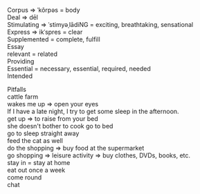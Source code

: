 Corpus => ˈkôrpəs = body
<br>
Deal => dēl 
<br>
Stimulating => ˈstimyəˌlādiNG = exciting, breathtaking, sensational
<br>
Express => ikˈspres = clear
<br>
Supplemented = complete, fulfill
<br>
Essay
<br>
relevant = related
<br>
Providing
<br>
Essential = necessary, essential, required, needed
<br>
Intended
<br>

Pitfalls
<br>
cattle farm
<br>
wakes me up => open your eyes
<br>
If I have a late night, I try to get some sleep in the afternoon.
<br>
get up => to raise from your bed
<br>
she doesn't bother to cook
go to bed
<br>
go to sleep straight away
<br>
feed the cat as well
<br>
do the shopping => buy food at the supermarket
<br>
go shopping => leisure activity => buy clothes, DVDs, books, etc.
<br>
stay in = stay at home
<br>
eat out once a week
<br>
come round
<br>
chat 
<br>
